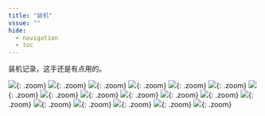 ```yaml
---
title: "装机"
vssue: ""
hide:
  - navigation
  - toc
---
```


装机记录，这手还是有点用的。

![](https://picture.cdn.shafish.cn/blog/pve/1.jpg){: .zoom}
![](https://picture.cdn.shafish.cn/blog/pve/2.jpg){: .zoom}
![](https://picture.cdn.shafish.cn/blog/pve/3.jpg){: .zoom}
![](https://picture.cdn.shafish.cn/blog/pve/4.jpg){: .zoom}
![](https://picture.cdn.shafish.cn/blog/pve/5.jpg){: .zoom}
![](https://picture.cdn.shafish.cn/blog/pve/6.jpg){: .zoom}
![](https://picture.cdn.shafish.cn/blog/pve/7.jpg){: .zoom}
![](https://picture.cdn.shafish.cn/blog/pve/8.jpg){: .zoom}
![](https://picture.cdn.shafish.cn/blog/pve/9.jpg){: .zoom}
![](https://picture.cdn.shafish.cn/blog/pve/10.jpg){: .zoom}
![](https://picture.cdn.shafish.cn/blog/pve/11.jpg){: .zoom}
![](https://picture.cdn.shafish.cn/blog/pve/12.jpg){: .zoom}
![](https://picture.cdn.shafish.cn/blog/pve/13.jpg){: .zoom}
![](https://picture.cdn.shafish.cn/blog/pve/14.jpg){: .zoom}
![](https://picture.cdn.shafish.cn/blog/pve/15.jpg){: .zoom}
![](https://picture.cdn.shafish.cn/blog/pve/16.jpg){: .zoom}
![](https://picture.cdn.shafish.cn/blog/pve/17.jpg){: .zoom}
![](https://picture.cdn.shafish.cn/blog/pve/18.jpg){: .zoom}